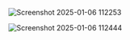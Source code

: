 ![Screenshot 2025-01-06 112253](https://github.com/user-attachments/assets/a8b3d5df-01bc-40a6-a96f-9da79480fdef)

![Screenshot 2025-01-06 112444](https://github.com/user-attachments/assets/1e0a16df-7471-42ce-a20f-64e7e2d1fada)
